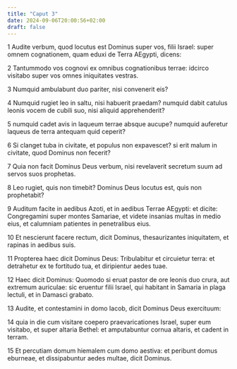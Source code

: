 ```yaml
---
title: "Caput 3"
date: 2024-09-06T20:00:56+02:00
draft: false
---
```



1 Audite verbum, quod locutus est Dominus super vos, filii Israel: super omnem cognationem, quam eduxi de Terra AEgypti, dicens:

2 Tantummodo vos cognovi ex omnibus cognationibus terrae: idcirco visitabo super vos omnes iniquitates vestras.

3 Numquid ambulabunt duo pariter, nisi convenerit eis?

4 Numquid rugiet leo in saltu, nisi habuerit praedam? numquid dabit catulus leonis vocem de cubili suo, nisi aliquid apprehenderit?

5 numquid cadet avis in laqueum terrae absque aucupe? numquid auferetur laqueus de terra antequam quid ceperit?

6 Si clanget tuba in civitate, et populus non expavescet? si erit malum in civitate, quod Dominus non fecerit?

7 Quia non facit Dominus Deus verbum, nisi revelaverit secretum suum ad servos suos prophetas.

8 Leo rugiet, quis non timebit? Dominus Deus locutus est, quis non prophetabit?

9 Auditum facite in aedibus Azoti, et in aedibus Terrae AEgypti: et dicite: Congregamini super montes Samariae, et videte insanias multas in medio eius, et calumniam patientes in penetralibus eius.

10 Et nescierunt facere rectum, dicit Dominus, thesaurizantes iniquitatem, et rapinas in aedibus suis.

11 Propterea haec dicit Dominus Deus: Tribulabitur et circuietur terra: et detrahetur ex te fortitudo tua, et diripientur aedes tuae.

12 Haec dicit Dominus: Quomodo si eruat pastor de ore leonis duo crura, aut extremum auriculae: sic eruentur filii Israel, qui habitant in Samaria in plaga lectuli, et in Damasci grabato.

13 Audite, et contestamini in domo Iacob, dicit Dominus Deus exercituum:

14 quia in die cum visitare coepero praevaricationes Israel, super eum visitabo, et super altaria Bethel: et amputabuntur cornua altaris, et cadent in terram.

15 Et percutiam domum hiemalem cum domo aestiva: et peribunt domus eburneae, et dissipabuntur aedes multae, dicit Dominus.

